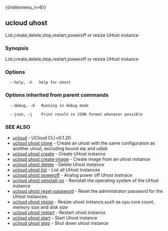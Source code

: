{{indexmenu_n>6}}

## ucloud uhost

List,create,delete,stop,restart,poweroff or resize UHost instance

### Synopsis

List,create,delete,stop,restart,poweroff or resize UHost instance

### Options

```
  --help, -h   help for uhost 

```

### Options inherited from parent commands

```
  --debug, -d   Running in debug mode 

  --json, -j    Print result in JSON format whenever possible 

```

### SEE ALSO

* [ucloud](software/cli/cmd/ucloud)	 - UCloud CLI v0.1.20
* [ucloud uhost clone](software/cli/cmd/ucloud/uhost/clone)	 - Create an uhost with the same configuration as another uhost, excluding bound eip and udisk
* [ucloud uhost create](software/cli/cmd/ucloud/uhost/create)	 - Create UHost instance
* [ucloud uhost create-image](software/cli/cmd/ucloud/uhost/create-image)	 - Create image from an uhost instance
* [ucloud uhost delete](software/cli/cmd/ucloud/uhost/delete)	 - Delete Uhost instance
* [ucloud uhost list](software/cli/cmd/ucloud/uhost/list)	 - List all UHost Instances
* [ucloud uhost poweroff](software/cli/cmd/ucloud/uhost/poweroff)	 - Analog power off Uhost instnace
* [ucloud uhost reinstall-os](software/cli/cmd/ucloud/uhost/reinstall-os)	 - Reinstall the operating system of the UHost instance
* [ucloud uhost reset-password](software/cli/cmd/ucloud/uhost/reset-password)	 - Reset the administrator password for the UHost instances.
* [ucloud uhost resize](software/cli/cmd/ucloud/uhost/resize)	 - Resize uhost instance,such as cpu core count, memory size and disk size
* [ucloud uhost restart](software/cli/cmd/ucloud/uhost/restart)	 - Restart uhost instance
* [ucloud uhost start](software/cli/cmd/ucloud/uhost/start)	 - Start Uhost instance
* [ucloud uhost stop](software/cli/cmd/ucloud/uhost/stop)	 - Shut down uhost instance

